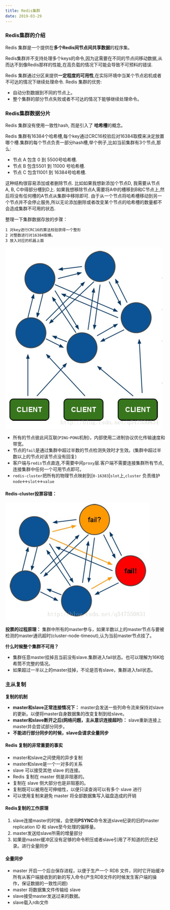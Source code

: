```yaml
---
title: Redis集群
date: 2019-03-29
---
```

### Redis集群的介绍

Redis 集群是一个提供在**多个Redis间节点间共享数据**的程序集。

Redis集群并不支持处理多个keys的命令,因为这需要在不同的节点间移动数据,从而达不到像Redis那样的性能,在高负载的情况下可能会导致不可预料的错误.

Redis 集群通过分区来提供**一定程度的可用性**,在实际环境中当某个节点宕机或者不可达的情况下继续处理命令. Redis 集群的优势:

- 自动分割数据到不同的节点上。
- 整个集群的部分节点失败或者不可达的情况下能够继续处理命令。

### Redis集群数据分片

Redis 集群没有使用一致性hash, 而是引入了 **哈希槽**的概念。

Redis 集群有16384个哈希槽,每个key通过CRC16校验后对16384取模来决定放置哪个槽.集群的每个节点负责一部分hash槽,举个例子,比如当前集群有3个节点,那么:

- 节点 A 包含 0 到 5500号哈希槽.
- 节点 B 包含5501 到 11000 号哈希槽.
- 节点 C 包含11001 到 16384号哈希槽.

这种结构很容易添加或者删除节点. 比如如果我想新添加个节点D, 我需要从节点 A, B, C中得部分槽到D上. 如果我想移除节点A,需要将A中的槽移到B和C节点上,然后将没有任何槽的A节点从集群中移除即可. 由于从一个节点将哈希槽移动到另一个节点并不会停止服务,所以无论添加删除或者改变某个节点的哈希槽的数量都不会造成集群不可用的状态.

整理一下集群数据存放的步骤：

```
1 对key进行CRC16的算法校验获得一个整形
2 对整数进行对16384取模。
3 放入对应的机器上面
```

![集群图解](https://github.com/mxsm/document/blob/master/image/cache/rediscluster.png?raw=true)

- 所有的节点彼此间互联(`PING`-`PONG`机制)，内部使用二进制协议优化传输速度和带宽。
- 节点的`fail`是通过集群中超过半数的节点检测失效时才生效。(集群中超过半数以上的节点对该节点没有回复)
- 客户端与`redis`节点直连,不需要中间`proxy`层.客户端不需要连接集群所有节点,连接集群中任何一个可用节点即可。
- `redis-cluster`把所有的物理节点映射到[`0-16383`]`slot`上,`cluster` 负责维护`node`<->`slot`<->`value`

#### Redis-cluster投票容错：

![图解](https://github.com/mxsm/document/blob/master/image/cache/redisfailcluster.png?raw=true)

**投票的过程原理：** 集群中所有的master参与，如果半数以上的master节点与要被检测的master通讯超时(cluster-node-timeout),认为当前master节点挂了。

**什么时候整个集群不可用？**

- 集群任意master挂掉且当前没有slave.集群进入fail状态。也可以理解为16K哈希筒不完整的情况。
- 如果超过一半以上的master挂掉，不论是否有slave，集群进入fail状态。



### 主从复制

**复制的机制**

- **master和slave正常连接情况下：** master会发送一些列命令流来保持对slave的更新。以便将master自身数据集的改变复制到给slave。
- **master和slave断开之后(网络问题，主从意识连接超时)：** slave重新连接上master并会尝试部分同步。
- **不能进行部分同步的时候，slave会请求全量同步**

#### Redis 复制的非常重要的事实

- master和slave之间使用的异步复制
- master和slave是一个一对多的关系
- slave 可以接受其他 slave 的连接。
- Redis 复制在 master 侧是非阻塞的。
- 复制在 slave 侧大部分也是非阻塞的。
- 复制既可以被用在可伸缩性，以便只读查询可以有多个 slave 进行
- 可以使用复制来避免 master 将全部数据集写入磁盘造成的开销

#### Redis复制的工作原理

1. slave连接master的时候，会使用**PSYNC**命令发送slave纪录的旧的master replication  ID 和 slave至今处理的偏移量。
2. master发送给slave所需的增量部分
3. 如果是master缓冲区没有足够的命令积压或者slave引用了不知道的历史纪录。进行全量同步

#### 全量同步

- master 开启一个后台保存进程，以便于生产一个 RDB 文件，同时它开始缓冲所有从客户端接收到的新的写入命令(产生RDB文件的时候发生客户端的操作，保证数据的一致性问题)
-  master 将数据集文件传输给 slave
- slave接受master发送过来的数据。
- slave载入rdb文件